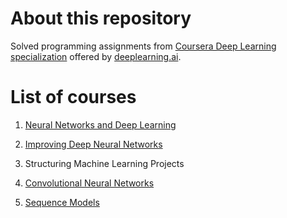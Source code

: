# About this repository

Solved programming assignments from [Coursera Deep Learning specialization](https://www.coursera.org/specializations/deep-learning) offered by [deeplearning.ai](https://www.deeplearning.ai/).

# List of courses

1. [Neural Networks and Deep Learning](./course-01-neural-networks-deep-learning/)

2. [Improving Deep Neural Networks](./course-02-improving-dnn/)

3. Structuring Machine Learning Projects

4. [Convolutional Neural Networks](./course-04-convolutional-neural-networks/)

5. [Sequence Models](./course-05-sequence-models/)